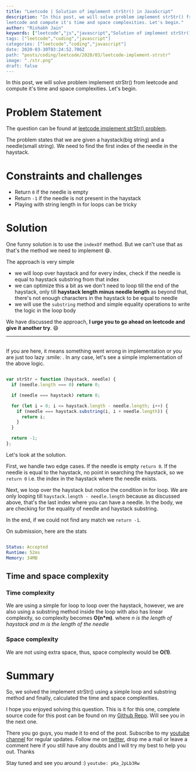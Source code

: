 ```yaml
---
title: "Leetcode | Solution of implement strStr() in JavaScript"
description: "In this post, we will solve problem implement strStr() from
leetcode and compute it's time and space complexities. Let's begin."
author: "Rishabh Jain"
keywords: ["leetcode","js","javascript","Solution of implement strStr()","rishabh","jain","rishabh jain","rishabh1403","blog","competitive","coding","programming","tech","technology", interview", "interview questions"]
tags: ["leetcode","coding","javascript"]
categories: ["leetcode","coding","javascript"]
date: 2020-03-30T03:24:52.706Z
path: "posts/coding/leetcode/2020/03/leetcode-implement-strstr"
image: "./str.png"
draft: false
---
```


In this post, we will solve problem implement strStr() from
leetcode and compute it's time and space complexities. Let's begin.
<!--more-->

# Problem Statement
The question can be found at [leetcode implement strStr() problem](https://leetcode.com/problems/implement-strstr/).

The problem states that we are given a haystack(big string) and a needle(small
string). We need to find the first index of the needle in the haystack.

# Constraints and challenges

- Return `0` if the needle is empty
- Return `-1` if the needle is not present in the haystack
- Playing with string length in for loops can be tricky

# Solution

One funny solution is to use the `indexOf` method. But we can't use that as that's the
method we need to implement :smile:.

The approach is very simple

- we will loop over haystack and for every index, check if the needle is equal to
  haystack substring from that index
- we can optimize this a bit as we don't need to loop till the end of the haystack, only
  till **haystack length minus needle length** as beyond that, there's not enough
  characters in the haystack to be equal to needle
- we will use the `substring` method and simple equality operations to write the
  logic in the loop body

We have discussed the approach, **I urge you to go ahead on leetcode and give it another try**. :smile:

<hr />
<br />
If you are here, it means something went wrong in implementation or you are just too lazy :smile: . In any case, let's see a simple implementation of the above logic.

```js

var strStr = function (haystack, needle) {
  if (needle.length === 0) return 0;

  if (needle === haystack) return 0;

  for (let i = 0; i <= haystack.length - needle.length; i++) {
    if (needle === haystack.substring(i, i + needle.length)) {
      return i;
    }
  }

  return -1;
};

```

Let's look at the solution.

First, we handle two edge cases. If the needle is empty `return 0`. If the needle
is equal to the haystack, no point in searching the haystack, so we `return 0` i.e.
the index in the haystack where the needle exists.

Next, we loop over the haystack but notice the condition in for loop. We are only
looping till `haystack.length - needle.length` because as discussed above, that's
the last index where you can have a needle. In the body, we are checking for the
equality of needle and haystack substring.

In the end, if we could not find any match we `return -1`.

On submission, here are the stats


```yaml

Status: Accepted
Runtime: 52ms
Memory: 34MB

```

## Time and space complexity

### Time complexity

We are using a simple for loop to loop over the haystack, however, we are also
using a substring method inside the loop with also has linear complexity, so
complexity becomes **O(n*m)**. where *n is the length of haystack and m is the
length of the needle*

### Space complexity

We are not using extra space, thus, space
complexity would be **O(1)**.

# Summary

So, we solved the implement strStr() using a simple loop and substring method and finally, calculated the time and space complexities.

I hope you enjoyed solving this question. This is it for this one, complete source code for this post can be found on my [Github Repo](https://github.com/rishabh1403/leetcode-javascript-solutions). Will see you in the next one.

There you go guys, you made it to end of the post.  Subscribe to my [youtube channel](https://www.youtube.com/rishabh1403) for regular updates. Follow me on [twitter](https://www.twitter.com/rishabhjain1403), drop me a mail or leave a comment here if you still have any doubts and I will try my best to help you out. Thanks

Stay tuned and see you around :)
`youtube: pKa_2pLb3Rw`